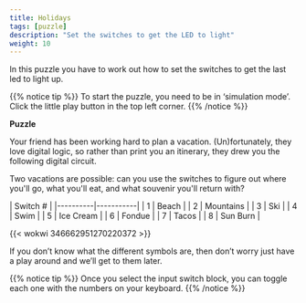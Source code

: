 ```yaml
---
title: Holidays
tags: [puzzle]
description: "Set the switches to get the LED to light"
weight: 10
---
```


In this puzzle you have to work out how to set the switches to get the last led to light up.  

{{% notice tip %}}
To start the puzzle, you need to be in ‘simulation mode’. Click the little play button in the top left corner.
{{% /notice %}}

**Puzzle** 

Your friend has been working hard to plan a vacation. (Un)fortunately, they love digital logic, so rather than print you an itinerary, they drew you the following digital circuit.
  
Two vacations are possible: can you use the switches to figure out where you'll go, what you'll eat, and what souvenir you'll return with?

|      Switch #        |
|----------|-----------|
| 1        | Beach     |
| 2        | Mountains |
| 3        | Ski       |
| 4        | Swim      |
| 5        | Ice Cream |
| 6        | Fondue    |
| 7        | Tacos     |
| 8        | Sun Burn  |

{{< wokwi 346662951270220372 >}}

If you don’t know what the different symbols are, then don’t worry just have a play around and we’ll get to them later.

{{% notice tip %}}
Once you select the input switch block, you can toggle each one with the numbers on your keyboard.
{{% /notice %}}
